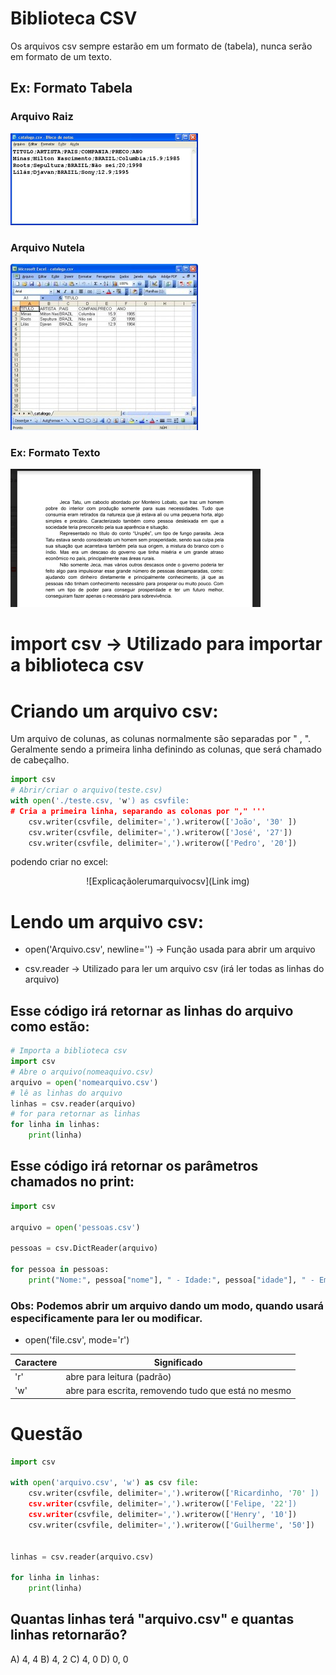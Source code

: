 # Biblioteca CSV

Os arquivos csv sempre estarão em um formato de (tabela), nunca serão em formato de um texto.

## Ex: Formato Tabela

### Arquivo Raiz
![csvraiz](https://github.com/CTISM-Prof-Henry/wikiPythonTerceirao/blob/main/images/Arquivo%20csv%20raiz.png)
### Arquivo Nutela
![csvnutela](https://github.com/CTISM-Prof-Henry/wikiPythonTerceirao/blob/main/images/Arquivo%20csv%20nutela.png)

### Ex: Formato Texto

![Formatotexto](https://github.com/CTISM-Prof-Henry/wikiPythonTerceirao/blob/main/images/Aquivo%20texto.png)


# import csv -> Utilizado para importar a biblioteca csv

# Criando um arquivo csv:

Um arquivo de colunas, as colunas normalmente são separadas por " , ". Geralmente sendo a primeira linha definindo as colunas, que será chamado de cabeçalho.

```python
import csv
# Abrir/criar o arquivo(teste.csv)
with open('./teste.csv, 'w') as csvfile:
# Cria a primeira linha, separando as colonas por "," '''
    csv.writer(csvfile, delimiter=',').writerow(['João', '30' ])
    csv.writer(csvfile, delimiter=',').writerow(['José', '27'])
    csv.writer(csvfile, delimiter=',').writerow(['Pedro', '20'])
```
podendo criar no excel:
<center> ![Explicaçãolerumarquivocsv](Link img)</center>

# Lendo um arquivo csv:

 * open('Arquivo.csv', newline='') -> Função usada para abrir um arquivo

* csv.reader -> Utilizado para ler um arquivo csv (irá ler todas as linhas do arquivo)

## Esse código irá retornar as linhas do arquivo como estão:

```python
# Importa a biblioteca csv 
import csv
# Abre o arquivo(nomeaquivo.csv)
arquivo = open('nomearquivo.csv')
# lê as linhas do arquivo
linhas = csv.reader(arquivo)
# for para retornar as linhas
for linha in linhas:
    print(linha)
```

## Esse código irá retornar os parâmetros chamados no print:

```python
import csv

arquivo = open('pessoas.csv')

pessoas = csv.DictReader(arquivo)

for pessoa in pessoas:
    print("Nome:", pessoa["nome"], " - Idade:", pessoa["idade"], " - Email:", pessoa["email"])
```

### Obs: Podemos abrir um arquivo dando um modo, quando usará especificamente para ler ou modificar. 
* open('file.csv', mode='r')

Caractere | Significado
----------|----------------------------
'r'       |  abre para leitura (padrão)
'w'       | abre para escrita, removendo tudo que está no mesmo


# Questão

~~~~ python
import csv

with open('arquivo.csv', 'w') as csv file:
    csv.writer(csvfile, delimiter=',').writerow(['Ricardinho, '70' ])
    csv.writer(csvfile, delimiter=',').writerow(['Felipe, '22'])
    csv.writer(csvfile, delimiter=',').writerow(['Henry', '10'])
    csv.writer(csvfile, delimiter=',').writerow(['Guilherme', '50'])


linhas = csv.reader(arquivo.csv)

for linha in linhas:
	print(linha)
~~~~

## Quantas linhas terá "arquivo.csv" e quantas linhas retornarão?

A) 4, 4
B) 4, 2
C) 4, 0
D) 0, 0
